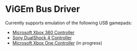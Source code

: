 # ViGEm Bus Driver
Currently supports emulation of the following USB gamepads:
- [Microsoft Xbox 360 Controller](https://en.wikipedia.org/wiki/Xbox_360_controller)
- [Sony DualShock 4 Controller](https://en.wikipedia.org/wiki/DualShock#DualShock_4)
- [Microsoft Xbox One Controller](https://en.wikipedia.org/wiki/Xbox_One_Controller) (in progress)
